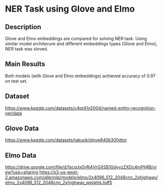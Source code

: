 # NER Task using Glove and Elmo

## Description
Glove and Elmo embeddings are compared for solving NER task. Using similar model architecure and different embeddings types (Glove and Elmo), NER task was sloved.

## Main Results
Both models (with Glove and Elmo embeddings) achieved accuracy of 0.97 on test set.

## Dataset
https://www.kaggle.com/datasets/c4pt41n2004/named-entity-recognition-ner/data

## Glove Data
https://www.kaggle.com/datasets/takuok/glove840b300dtxt

## Elmo Data
https://drive.google.com/file/d/1scqJxGrRi4VrGX5B1GdyyzZXDc4mPhRB/view?usp=sharing
https://s3-us-west-2.amazonaws.com/allennlp/models/elmo/2x4096_512_2048cnn_2xhighway/elmo_2x4096_512_2048cnn_2xhighway_weights.hdf5
